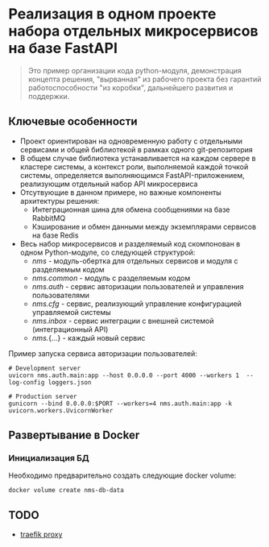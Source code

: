 # Реализация в одном проекте набора отдельных микросервисов на базе FastAPI

> Это пример организации кода python-модуля, демонстрация концепта решения, "вырванная" из рабочего проекта без гарантий работоспособности "из коробки", дальнейшего развития и поддержки.

## Ключевые особенности

- Проект ориентирован на одновременную работу с отдельными сервисами и общей библиотекой в рамках одного git-репозитория
- В общем случае библиотека устанавливается на каждом сервере в кластере системы, а контекст роли, выполняемой каждой точкой системы, определяется выполняющимся FastAPI-приложением, реализующим отдельный набор API микросервиса
- Отсутвующие в данном примере, но важные компоненты архитектуры решения:
    - Интеграционная шина для обмена сообщениями на базе RabbitMQ
    - Кэширование и обмен данными между экземплярами сервисов на базе Redis
- Весь набор микросервисов и разделяемый код скомпонован в одном Python-модуле, со следующей структурой:
    - _nms_ - модуль-обертка для отдельных сервисов и модуля с разделяемым кодом
    - _nms.common_ - модуль с разделяемым кодом
    - _nms.auth_ - сервис авторизации пользователей и управления пользователями
    - _nms.cfg_ - сервис, реализующий управление конфигурацией управляемой системы
    - _nms.inbox_ - сервис интеграции с внешней системой (интеграционный API)
    - _nms._{...} - каждый новый сервис

Пример запуска сервиса авторизации пользователей:
```shell
# Development server
uvicorn nms.auth.main:app --host 0.0.0.0 --port 4000 --workers 1  --log-config loggers.json

# Production server
gunicorn --bind 0.0.0.0:$PORT --workers=4 nms.auth.main:app -k uvicorn.workers.UvicornWorker
```



## Развертывание в Docker
### Инициализация БД

Необходимо предварительно создать следующие docker volume:
```shell
docker volume create nms-db-data
```

## TODO
- [traefik proxy](https://doc.traefik.io/traefik/)

